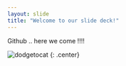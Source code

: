 ```yaml
---
layout: slide
title: "Welcome to our slide deck!"
---
```


Github .. here we come !!!!

![dodgetocat](https://octodex.github.com/images/dodgetocat_v2.png)
{: .center}
